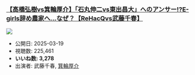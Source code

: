 ### [【高橋弘樹vs箕輪厚介】「石丸伸二vs東出昌大」へのアンサー!?E-girls辞め農家へ…なぜ？【ReHacQvs武藤千春】](https://www.youtube.com/watch?v=zUqiaJivAe0)
[![](https://img.youtube.com/vi/zUqiaJivAe0/sddefault.jpg)](https://www.youtube.com/watch?v=zUqiaJivAe0)
-   公開日: 2025-03-19
-   視聴数: 225,461
-   **いいね数: 3,278**
-   出演者: 武藤千春, [箕輪厚介](/rehacq_fan/people/箕輪厚介 "wikilink")
